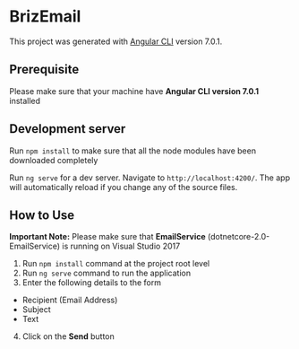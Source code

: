 # BrizEmail

This project was generated with [Angular CLI](https://github.com/angular/angular-cli) version 7.0.1.

## Prerequisite
Please make sure that your machine have **Angular CLI version 7.0.1** installed

## Development server
Run `npm install` to make sure that all the node modules have been downloaded completely

Run `ng serve` for a dev server. Navigate to `http://localhost:4200/`. The app will automatically reload if you change any of the source files.

## How to Use
**Important Note:** Please make sure that **EmailService** (dotnetcore-2.0-EmailService) is running on Visual Studio 2017

1. Run `npm install` command at the project root level
2. Run `ng serve` command to run the application
3. Enter the following details to the form
  * Recipient (Email Address)
  * Subject
  * Text
4. Click on the **Send** button

